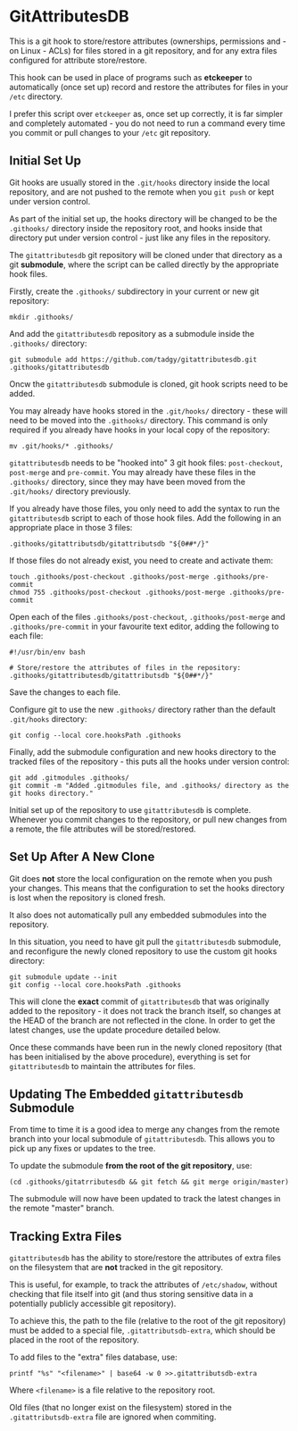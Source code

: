 GitAttributesDB
===============
This is a git hook to store/restore attributes (ownerships, permissions and - on Linux - ACLs) for files stored in a git repository, and for any extra
files configured for attribute store/restore.

This hook can be used in place of programs such as **etckeeper** to automatically (once set up) record and restore the attributes for files in your `/etc`
directory.

I prefer this script over `etckeeper` as, once set up correctly, it is far simpler and completely automated - you do not need to run a command every time
you commit or pull changes to your `/etc` git repository.


Initial Set Up
--------------
Git hooks are usually stored in the `.git/hooks` directory inside the local repository, and are not pushed to the remote when you `git push` or kept under
version control.

As part of the initial set up, the hooks directory will be changed to be the `.githooks/` directory inside the repository root, and hooks inside that
directory put under version control - just like any files in the repository.

The `gitattributesdb` git repository will be cloned under that directory as a git **submodule**, where the script can be called directly by the appropriate
hook files.

Firstly, create the `.githooks/` subdirectory in your current or new git repository:
```
mkdir .githooks/
```

And add the `gitattributesdb` repository as a submodule inside the `.githooks/` directory:
```
git submodule add https://github.com/tadgy/gitattributesdb.git .githooks/gitattributesdb
```

Oncw the `gitattributesdb` submodule is cloned, git hook scripts need to be added.

You may already have hooks stored in the `.git/hooks/` directory - these will need to be moved into the `.githooks/` directory.
This command is only required if you already have hooks in your local copy of the repository:
```
mv .git/hooks/* .githooks/
```

`gitattributesdb` needs to be "hooked into" 3 git hook files: `post-checkout`, `post-merge` and `pre-commit`.
You may already have these files in the `.githooks/` directory, since they may have been moved from the `.git/hooks/` directory previously.

If you already have those files, you only need to add the syntax to run the `gitattributesdb` script to each of those hook files.
Add the following in an appropriate place in those 3 files:
```
.githooks/gitattributsdb/gitattributsdb "${0##*/}"
```

If those files do not already exist, you need to create and activate them:
```
touch .githooks/post-checkout .githooks/post-merge .githooks/pre-commit
chmod 755 .githooks/post-checkout .githooks/post-merge .githooks/pre-commit
```

Open each of the files `.githooks/post-checkout`, `.githooks/post-merge` and `.githooks/pre-commit` in your favourite text editor, adding the following to
each file:
```
#!/usr/bin/env bash

# Store/restore the attributes of files in the repository:
.githooks/gitattributesdb/gitattributsdb "${0##*/}"
```
Save the changes to each file.

Configure git to use the new `.githooks/` directory rather than the default `.git/hooks` directory:
```
git config --local core.hooksPath .githooks
```

Finally, add the submodule configuration and new hooks directory to the tracked files of the repository - this puts all the hooks under version control:
```
git add .gitmodules .githooks/
git commit -m "Added .gitmodules file, and .githooks/ directory as the git hooks directory."
```

Initial set up of the repository to use `gitattributesdb` is complete.
Whenever you commit changes to the repository, or pull new changes from a remote, the file attributes will be stored/restored.


Set Up After A New Clone
------------------------
Git does **not** store the local configuration on the remote when you push your changes.  This means that the configuration to set the hooks directory is
lost when the repository is cloned fresh.

It also does not automatically pull any embedded submodules into the repository.

In this situation, you need to have git pull the `gitattributesdb` submodule, and reconfigure the newly cloned repository to use the custom git hooks
directory:
```
git submodule update --init
git config --local core.hooksPath .githooks
```

This will clone the **exact** commit of `gitattributesdb` that was originally added to the repository - it does not track the branch itself, so changes at the
HEAD of the branch are not reflected in the clone.  In order to get the latest changes, use the update procedure detailed below.

Once these commands have been run in the newly cloned repository (that has been initialised by the above procedure), everything is set for
`gitattributesdb` to maintain the attributes for files.


Updating The Embedded `gitattributesdb` Submodule
-------------------------------------------------
From time to time it is a good idea to merge any changes from the remote branch into your local submodule of `gitattributesdb`.
This allows you to pick up any fixes or updates to the tree.

To update the submodule **from the root of the git repository**, use:
```
(cd .githooks/gitatrributesdb && git fetch && git merge origin/master)
```

The submodule will now have been updated to track the latest changes in the remote "master" branch.


Tracking Extra Files
--------------------
`gitattributesdb` has the ability to store/restore the attributes of extra files on the filesystem that are **not** tracked in the git repository.

This is useful, for example, to track the attributes of `/etc/shadow`, without checking that file itself into git (and thus storing sensitive data in a
potentially publicly accessible git repository).

To achieve this, the path to the file (relative to the root of the git repository) must be added to a special file, `.gitattributsdb-extra`, which should
be placed in the root of the repository.

To add files to the "extra" files database, use:
```
printf "%s" "<filename>" | base64 -w 0 >>.gitattributsdb-extra
```
Where `<filename>` is a file relative to the repository root.

Old files (that no longer exist on the filesystem) stored in the `.gitattributsdb-extra` file are ignored when commiting.
